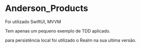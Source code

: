 # Anderson_Products


Foi utilizado SwiftUI, MVVM

Tem apenas um pequeno exemplo de TDD aplicado.

para persistência local foi utilizado o Realm na sua ultima versão.
